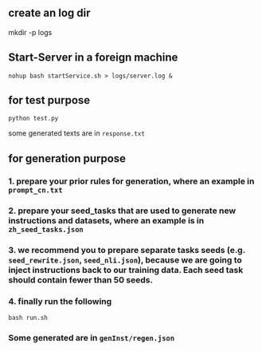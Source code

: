 ## create an log dir
mkdir -p logs

## Start-Server in a foreign machine
`nohup bash startService.sh > logs/server.log &`


## for test purpose
`python test.py`

some generated texts are in `response.txt`



## for generation purpose
### 1. prepare your prior rules for generation, where an example in `prompt_cn.txt`

### 2. prepare your seed_tasks that are used to generate new instructions and datasets, where an example is in `zh_seed_tasks.json`

### 3. we recommend you to prepare separate tasks seeds (e.g. `seed_rewrite.json`, `seed_nli.json`), because we are going to inject instructions back to our training data. Each seed task should contain fewer than 50 seeds.

### 4. finally run the following
`bash run.sh`

### Some generated are in `genInst/regen.json`
